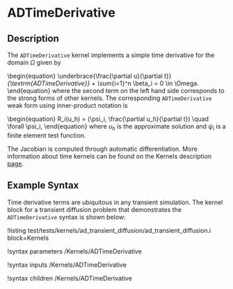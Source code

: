 # ADTimeDerivative

## Description

The `ADTimeDerivative` kernel implements a simple time derivative for the domain $\Omega$ given by

\begin{equation}
\underbrace{\frac{\partial u}{\partial t}}_{\textrm{ADTimeDerivative}} +
\sum_{i=1}^n \beta_i = 0 \in \Omega.
\end{equation}
where the second term on the left hand side corresponds to the strong forms of
other kernels. The corresponding `ADTimeDerivative` weak form using inner-product notation is

\begin{equation}
R_i(u_h) = (\psi_i, \frac{\partial u_h}{\partial t}) \quad \forall \psi_i,
\end{equation}
where $u_h$ is the approximate solution and $\psi_i$ is a finite element test function.

The Jacobian is computed through automatic differentiation. More information about time kernels can be
found on the Kernels description [page](syntax/Kernels/index.md).

## Example Syntax

Time derivative terms are ubiquitous in any transient simulation. The kernel
block for a transient diffusion problem that demonstrates the
`ADTimeDerivative` syntax is shown below:

!listing test/tests/kernels/ad_transient_diffusion/ad_transient_diffusion.i block=Kernels

!syntax parameters /Kernels/ADTimeDerivative

!syntax inputs /Kernels/ADTimeDerivative

!syntax children /Kernels/ADTimeDerivative
